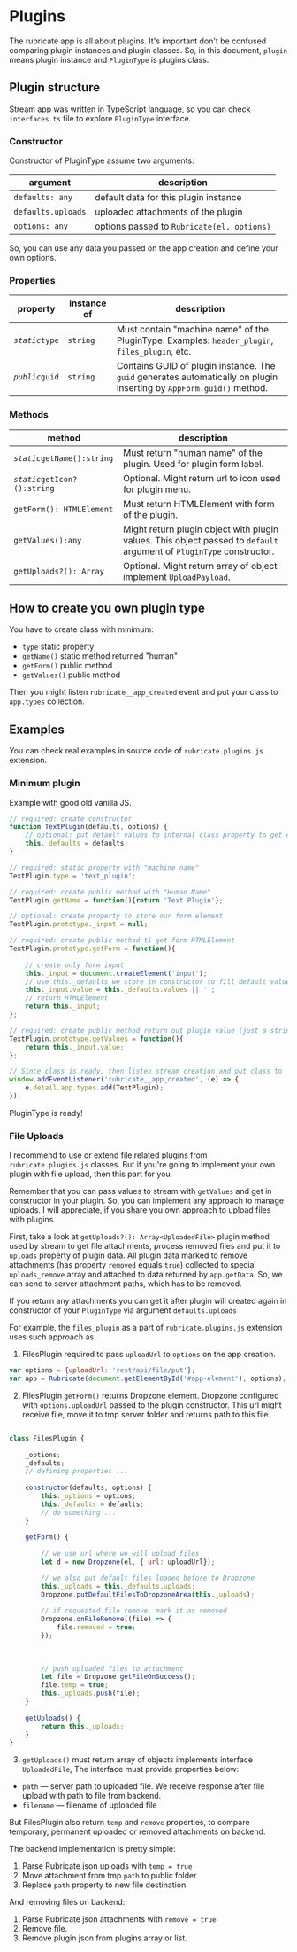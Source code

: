 Plugins
=======
The rubricate app is all about plugins. It's important don't be confused comparing plugin instances and plugin classes. So, in this document, `plugin` means plugin instance and `PluginType` is plugins class. 

Plugin structure
----------------

Stream app was written in TypeScript language, so you can check `interfaces.ts` file to explore `PluginType` interface.

### Constructor ###

Constructor of PluginType assume two arguments:

|argument                | description |
|------------------------|--------------|
| `defaults: any`        | default data for this plugin instance            | 
| `defaults.uploads`     | uploaded attachments of the plugin               |
| `options: any`         | options passed to `Rubricate(el, options)`   |

So, you can use any data you passed on the app creation and define your own options.

### Properties ###

|property          | instance of | description |
|------------------|-------------|-------------|
| *`static`*`type` | `string`    | Must contain "machine name" of the PluginType.  Examples: `header_plugin`, `files_plugin`, etc.       | 
| *`public`*`guid` | `string`    | Contains GUID of plugin instance. The `guid` generates automatically on plugin inserting by `AppForm.guid()` method. |

### Methods ###

|method          | description   |
|---------------------|----------|
| *`static`*`getName():string`   | Must return "human name" of the plugin. Used for plugin form label.     | 
| *`static`*`getIcon?():string`  | Optional. Might return url to icon used for plugin menu. |
| `getForm(): HTMLElement`       | Must return HTMLElement with form of the plugin.        | 
| `getValues():any`              | Might return plugin object with plugin values. This object passed to `default` argument of `PluginType` constructor. |
| `getUploads?(): Array`         | Optional. Might return array of object implement `UploadPayload`.      | 


How to create you own plugin type
---------------------------------

You have to create class with minimum:
- `type` static property
- `getName()` static method returned "human"
- `getForm()` public method
- `getValues()` public method

Then you might listen `rubricate__app_created` event and put your class to `app.types` collection.

Examples
--------

You can check real examples in source code of `rubricate.plugins.js` extension.

### Minimum plugin ###

Example with good old vanilla JS.

```js
// required: create constructor
function TextPlugin(defaults, options) {
    // optional: put default values to internal class property to get easy access to them from methods
    this._defaults = defaults;
}

// required: static property with "machine name"
TextPlugin.type = 'text_plugin';

// required: create public method with "Human Name"
TextPlugin.getName = function(){return 'Text Plugin'};

// optional: create property to store our form element
TextPlugin.prototype._input = null;

// required: create public method ti get form HTMLElement
TextPlugin.prototype.getForm = function(){
    
    // create only form input
    this._input = document.createElement('input');
    // use this._defaults we store in constructor to fill default value
    this._input.value = this._defaults.values || '';
    // return HTMLElement
    return this._input;
};

// required: create public method return out plugin value (just a string in this case)
TextPlugin.prototype.getValues = function(){
    return this._input.value;
};

// Since class is ready, then listen stream creation and put class to 'app.types' collection
window.addEventListener('rubricate__app_created', (e) => {
    e.detail.app.types.add(TextPlugin);
});
```

PluginType is ready!

### File Uploads ###

I recommend to use or extend file related plugins from `rubricate.plugins.js` classes. But if you're going to implement your own plugin with file upload, then this part for you.

Remember that you can pass values to stream with `getValues` and get in constructor in your plugin. So, you can implement any approach to manage uploads. I will appreciate, if you share you own approach to upload files with plugins.


First, take a look at `getUploads?(): Array<UploadedFile>` plugin method used by stream to get file attachments, process removed files and put it to `uploads` property of plugin data. All plugin data marked to remove attachments (has property `removed` equals `true`) collected to special `uploads_remove` array and attached to data returned by `app.getData`. So, we can send to server attachment paths, which has to be removed.

If you return any attachments you can get it after plugin will created again in constructor of your `PluginType` via argument `defaults.uploads`

For example, the `files_plugin` as a part of `rubricate.plugins.js` extension uses such approach as:

1. FilesPlugin required to pass `uploadUrl` to `options` on the app creation. 
```js
var options = {uploadUrl: 'rest/api/file/put'};
var app = Rubricate(document.getElementById('#app-element'), options);
```
2. FilesPlugin `getForm()` returns Dropzone element. Dropzone configured with `options.uploadUrl` passed to the plugin constructor. This url might receive file, move it to tmp server folder and returns path to this file.
```js

class FilesPlugin {
    
    _options;
    _defaults;
    // defining properties ...
    
    constructor(defaults, options) {
        this._options = options;
        this._defaults = defaults;
        // do something ...
    }
    
    getForm() {
        
        // we use url where we will upload files
        let d = new Dropzone(el, { url: uploadUrl});

        // we also put default files loaded before to Dropzone
        this._uploads = this._defaults.uploads;
        Dropzone.putDefaultFilesToDropzoneArea(this._uploads);
        
        // if requested file remove, mark it as removed
        Dropzone.onFileRemove((file) => {
            file.removed = true;
        });
            
       
        
        // push uploaded files to attachment
        let file = Dropzone.getFileOnSuccess();
        file.temp = true;
        this._uploads.push(file);
    }
    
    getUploads() {
        return this._uploads;
    }
}
```
3. `getUploads()` must return array of objects implements interface `UploadedFile`, The interface must provide properties below:
- `path` — server path to uploaded file. We receive response after file upload with path to file from backend.
- `filename` — filename of uploaded file

But FilesPlugin also return `temp` and `remove` properties, to compare temporary, permanent uploaded or removed attachments on backend.

The backend implementation is pretty simple:
 1. Parse Rubricate json uploads with `temp = true`
 2. Move attachment from tmp `path` to public folder
 3. Replace `path` property to new file destination.

And removing files on backend:
 1. Parse Rubricate json attachments with `remove = true`
 2. Remove file.
 3. Remove plugin json from plugins array or list.

